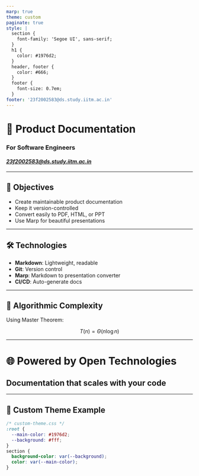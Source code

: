```yaml
---
marp: true
theme: custom
paginate: true
style: |
  section {
    font-family: 'Segoe UI', sans-serif;
  }
  h1 {
    color: #1976d2;
  }
  header, footer {
    color: #666;
  }
  footer {
    font-size: 0.7em;
  }
footer: '23f2002583@ds.study.iitm.ac.in'
---
```


<!-- _title: Software Product Documentation Overview -->

# 📘 Product Documentation  
### For Software Engineers  
#### *23f2002583@ds.study.iitm.ac.in*

---

## 🧩 Objectives

- Create maintainable product documentation
- Keep it version-controlled
- Convert easily to PDF, HTML, or PPT
- Use Marp for beautiful presentations

---

## 🛠️ Technologies

- **Markdown**: Lightweight, readable
- **Git**: Version control
- **Marp**: Markdown to presentation converter
- **CI/CD**: Auto-generate docs

---

## 🧮 Algorithmic Complexity

<!-- Example: Time complexity of Merge Sort

$$
T(n) = 2T\left(\\frac{n}{2}\\right) + \Theta(n)
$$ -->

Using Master Theorem:

$$
T(n) = \Theta(n \log n)
$$

---

<!-- _backgroundImage: url('https://source.unsplash.com/1600x900/?technology') -->

# 🌐 Powered by Open Technologies  
## Documentation that scales with your code

---

## 🎨 Custom Theme Example

```css
/* custom-theme.css */
:root {
  --main-color: #1976d2;
  --background: #fff;
}
section {
  background-color: var(--background);
  color: var(--main-color);
}

